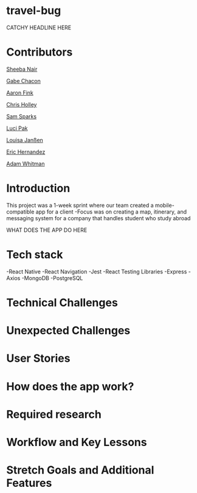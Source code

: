 # travel-bug

CATCHY HEADLINE HERE

# Contributors

[Sheeba Nair](https://github.com/sheebanair "Sheeba Nair")

[Gabe Chacon](https://github.com/gabinochacon8 "Gabe Chacon")

[Aaron Fink](https://github.com/Aaron-Fink "Aaron Fink")

[Chris Holley](https://github.com/ChrisHolley "Chris Holley")

[Sam Sparks](https://github.com/sgsparks "Sam Sparks")

[Luci Pak](https://github.com/lucipak "Luci Pak")

[Louisa Janßen](https://github.com/louisajanssen "Louisa Janßen")

[Eric Hernandez](https://github.com/EricMHernandez "Eric Hernandez")

[Adam Whitman](https://github.com/emagdaeh "Adam Whitman")

# Introduction
This project was a 1-week sprint where our team created a mobile-compatible app for a client
  -Focus was on creating a map, itinerary, and messaging system for a company that handles student who study abroad

WHAT DOES THE APP DO HERE

# Tech stack
-React Native
-React Navigation
-Jest
-React Testing Libraries
-Express
-Axios
-MongoDB
-PostgreSQL

# Technical Challenges

# Unexpected Challenges

# User Stories

# How does the app work?

# Required research

# Workflow and Key Lessons

# Stretch Goals and Additional Features